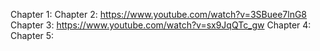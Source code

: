 Chapter 1: 
Chapter 2: https://www.youtube.com/watch?v=3SBuee7lnG8
Chapter 3: https://www.youtube.com/watch?v=sx9JqQTc_gw
Chapter 4: 
Chapter 5:
